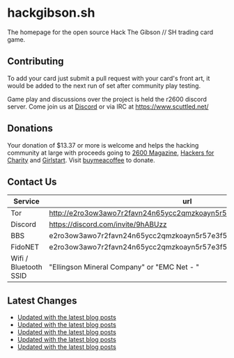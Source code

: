 # hackgibson.sh
The homepage for the open source Hack The Gibson // SH trading card game.


## Contributing

To add your card just submit a pull request with your card's front art, it would be added to the next run of set after community play testing.

Game play and discussions over the project is held the r2600 discord server. Come join us at [Discord](https://discord.com/invite/9hABUzz) or via IRC at https://www.scuttled.net/


## Donations

Your donation of $13.37 or more is welcome and helps the hacking community at large with proceeds going to [2600 Magazine](https://2600.com/), [Hackers for Charity](https://hackersforcharity.org) and [Girlstart](https://girlstart.org).  Visit [buymeacoffee](https://www.buymeacoffee.com/hackgibson.sh) to donate.


## Contact Us

Service | url
-|-
Tor | http://e2ro3ow3awo7r2favn24n65ycc2qmzkoayn5r57e3f56nvjwdcgg32ad.onion
Discord | https://discord.com/invite/9hABUzz
BBS | e2ro3ow3awo7r2favn24n65ycc2qmzkoayn5r57e3f56nvjwdcgg32ad.onion:23
FidoNET | e2ro3ow3awo7r2favn24n65ycc2qmzkoayn5r57e3f56nvjwdcgg32ad.onion:24554
Wifi / Bluetooth SSID | "Ellingson Mineral Company" or "EMC Net - <fidonet address>"

## Latest Changes
<!-- BLOG-POST-LIST:START -->
- [Updated with the latest blog posts](https://github.com/DFW2600/hackgibson.sh/commit/7c1602dcf51a31c2e53917e0dea8d355746d7667)
- [Updated with the latest blog posts](https://github.com/DFW2600/hackgibson.sh/commit/60e80797d6b317524a9485aa33f1df62d2da9f5f)
- [Updated with the latest blog posts](https://github.com/DFW2600/hackgibson.sh/commit/a2710a5eaa177619a45e21ea7163f652dfca1347)
- [Updated with the latest blog posts](https://github.com/DFW2600/hackgibson.sh/commit/57cea6d94394672bb20f67e14389b2e1ac9d0355)
- [Updated with the latest blog posts](https://github.com/DFW2600/hackgibson.sh/commit/a2c87bb3ca8e5cab7b6c925677dfc62d11adf76e)
<!-- BLOG-POST-LIST:END -->

